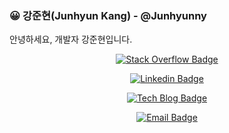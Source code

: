 ### 😀 강준현(Junhyun Kang) - @Junhyunny

안녕하세요, 개발자 강준현입니다.

<div align=center>

[![Stack Overflow Badge](http://img.shields.io/badge/-Stack%20Overflow-white?style=flat-square&logo=stackoverflow)](https://stackoverflow.com/users/14859847/junhyunny?tab=profile)

[![Linkedin Badge](https://img.shields.io/badge/-LinkedIn-blue?style=flat-square&logo=Linkedin&logoColor=white&link=https://www.linkedin.com/in/%EC%A4%80%ED%98%84-%EA%B0%95-32b972201/)](https://www.linkedin.com/in/%EC%A4%80%ED%98%84-%EA%B0%95-32b972201/)

[![Tech Blog Badge](http://img.shields.io/badge/-Tech%20blog-black?style=flat-square&link=https://junhyunny.github.io/)](https://junhyunny.github.io/)

[![Email Badge](https://img.shields.io/badge/-Email-6BEC62?style=flat-square&logo=e-mail&logoColor=white&link=mailto:kang3966@naver.com)](mailto:kang3966@naver.com)

</div>
